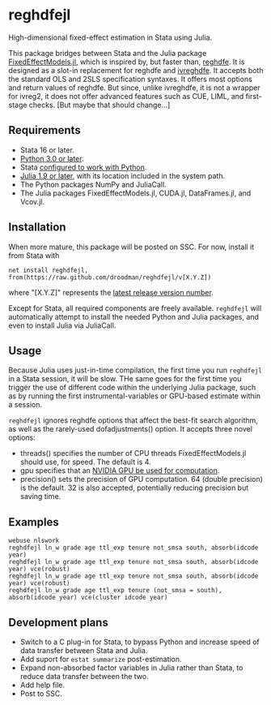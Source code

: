 # reghdfejl
High-dimensional fixed-effect estimation in Stata using Julia.

This package bridges between Stata and the Julia package [FixedEffectModels.jl](https://github.com/FixedEffects/FixedEffectModels.jl), which is inspired by, but faster than, [reghdfe](https://github.com/sergiocorreia/reghdfe). It is designed as a slot-in replacement for reghdfe and [ivreghdfe](https://github.com/sergiocorreia/ivreghdfe). It accepts both the standard OLS and 2SLS specification syntaxes. It offers most options and return values of reghdfe. But since, unlike ivreghdfe, it is not a wrapper for ivreg2, it does not offer advanced features such as CUE, LIML, and first-stage checks. \[But maybe that should change...\]

## Requirements
* Stata 16 or later.
* [Python 3.0 or later](https://www.python.org/downloads/).
* Stata [configured to work with Python](https://www.stata.com/python).
* [Julia 1.9 or later](https://julialang.org/downloads/), with its location included in the system path.
* The Python packages NumPy and JuliaCall.
* The Julia packages FixedEffectModels.jl, CUDA.jl, DataFrames.jl, and Vcov.jl.

## Installation
When more mature, this package will be posted on SSC. For now, install it from Stata with
```
net install reghdfejl, from(https://raw.github.com/droodman/reghdfejl/v[X.Y.Z])
```
where "[X.Y.Z]" represents the [latest release version number](https://github.com/droodman/reghdfejl/releases).

Except for Stata, all required components are freely available. `reghdfejl` will automatically attempt to install the needed Python and Julia packages, and even to install Julia via JuliaCall.

## Usage
Because Julia uses just-in-time compilation, the first time you run `reghdfejl` in a Stata session, it will be slow. THe same goes for the first time you trigger the use of different code within the underlying Julia package, such as by running the first instrumental-variables or GPU-based estimate within a session.

`reghdfejl` ignores reghdfe options that affect the best-fit search algorithm, as well as the rarely-used dofadjustments() option. It accepts three novel options:
* threads() specifies the number of CPU threads FixedEffectModels.jl should use, for speed. The default is 4.
* gpu specifies that an [NVIDIA GPU be used for computation](https://github.com/FixedEffects/FixedEffectModels.jl#nvidia-gpu).
* precision() sets the precision of GPU computation. 64 (double precision) is the default. 32 is also accepted, potentially reducing precision but saving time.

## Examples
```
webuse nlswork
reghdfejl ln_w grade age ttl_exp tenure not_smsa south, absorb(idcode year)
reghdfejl ln_w grade age ttl_exp tenure not_smsa south, absorb(idcode year) vce(robust)
reghdfejl ln_w grade age ttl_exp tenure not_smsa south, absorb(idcode year) vce(robust)
reghdfejl ln_w grade age ttl_exp tenure (not_smsa = south), absorb(idcode year) vce(cluster idcode year)
```

## Development plans
* Switch to a C plug-in for Stata, to bypass Python and increase speed of data transfer between Stata and Julia.
* Add suport for `estat summarize` post-estimation.
* Expand non-absorbed factor variables in Julia rather than Stata, to reduce data transfer between the two.
* Add help file.
* Post to SSC.
